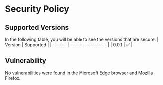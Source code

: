 # Security Policy

## Supported Versions

In the following table, you will be able to see the versions that are secure.
| Version | Supported          |
| ------- | ------------------ |
| 0.0.1   | :white_check_mark: |

## Vulnerability

No vulnerabilities were found in the Microsoft Edge browser and Mozilla Firefox.
